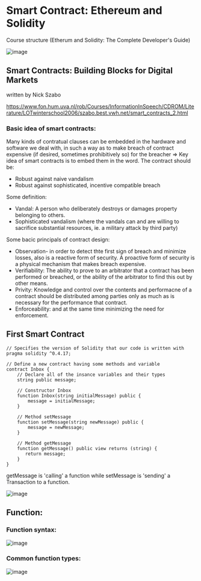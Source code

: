 # Smart Contract: Ethereum and Solidity

Course structure (Etherum and Solidity: The Complete Developer's Guide)

![image](https://user-images.githubusercontent.com/79841341/171518640-0e4f9af1-7efd-42b8-a034-9152fa16684e.png)

## Smart Contracts: Building Blocks for Digital Markets
written by Nick Szabo

https://www.fon.hum.uva.nl/rob/Courses/InformationInSpeech/CDROM/Literature/LOTwinterschool2006/szabo.best.vwh.net/smart_contracts_2.html

### Basic idea of smart contracts:

Many kinds of contratual clauses can be embedded in the hardware and software we deal with, in such a way as to make breach of contract expensive (if desired, sometimes prohibitively so) for the breacher => Key idea of smart contracts is to embed them in the word. The contract should be:
- Robust against naive vandalism
- Robust against sophisticated, incentive compatible breach

Some definition:
- Vandal: A person who deliberately destroys or damages property belonging to others.
- Sophisticated vandalism (where the vandals can and are willing to sacrifice substantial resources, ie. a military attack by third party)

Some bacic principals of contract design:
- Observation- in order to detect thte first sign of breach and minimize losses, also is a reactive form of security. A proactive form of security is a physical mechanism that makes breach expensive.
- Verifiability: The ability to prove to an arbitrator that a contract has been performed or breached, or the ability of the arbitrator to find this out by other means.
- Privity: Knowledge and control over the contents and performacne of a contract should be distributed among parties only as much as is necessary for the performance that contract.
- Enforceability: and at the same time minimizing the need for enforcement.

## First Smart Contract

```solidity
// Specifies the version of Solidity that our code is written with
pragma solidity ^0.4.17;

// Define a new contract having some methods and variable
contract Inbox {
    // Declare all of the insance variables and their types
    string public message;

    // Constructor Inbox
    function Inbox(string initialMessage) public {
        message = initialMessage;
    }

    // Method setMessage
    function setMessage(string newMessage) public {
        message = newMessage;
    }

    // Method getMessage
    function getMessage() public view returns (string) {
       return message;
    }
}
```

getMessage is 'calling' a function while setMessage is 'sending' a Transaction to a function.

![image](https://user-images.githubusercontent.com/79841341/172404330-2b2abed7-226b-4f9b-a3ce-2d3570cea2aa.png)


## Function:

### Function syntax:

![image](https://user-images.githubusercontent.com/79841341/172398380-20f8ccf3-9d7a-42d4-8d00-f933f6c56548.png)

### Common function types:

![image](https://user-images.githubusercontent.com/79841341/172397122-4b196a04-7256-42b5-a5c2-d166f1529a4c.png)


